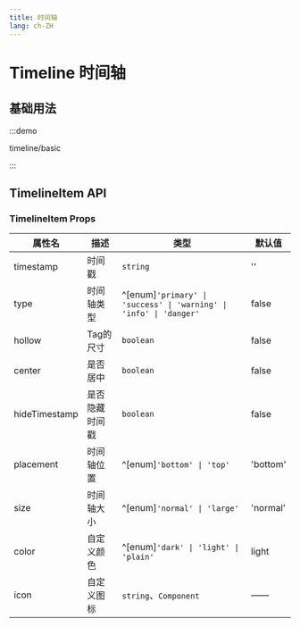 ```yaml
---
title: 时间轴
lang: ch-ZH
---
```


# Timeline 时间轴

## 基础用法

:::demo

timeline/basic

:::

## TimelineItem API

### TimelineItem Props

| 属性名        | 描述           | 类型                                                               | 默认值   |
| ------------- | -------------- | ------------------------------------------------------------------ | -------- |
| timestamp     | 时间戳         | `string`                                                           | ''       |
| type          | 时间轴类型     | ^[enum]`'primary' \| 'success' \| 'warning' \| 'info' \| 'danger'` | false    |
| hollow        | Tag的尺寸      | `boolean`                                                          | false    |
| center        | 是否居中       | `boolean`                                                          | false    |
| hideTimestamp | 是否隐藏时间戳 | `boolean`                                                          | false    |
| placement     | 时间轴位置     | ^[enum]`'bottom' \| 'top'`                                         | 'bottom' |
| size          | 时间轴大小     | ^[enum]`'normal' \| 'large'`                                       | 'normal' |
| color         | 自定义颜色     | ^[enum]`'dark' \| 'light' \| 'plain'`                              | light    |
| icon          | 自定义图标     | `string`、`Component`                                              | ——       |
